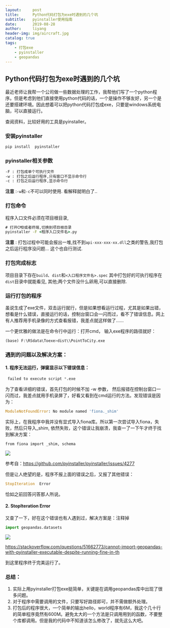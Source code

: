 ```yaml
---
layout:     post
title:      Python代码打包为exe时遇到的几个坑
subtitle:   pyinstaller使用指南
date:       2019-08-28
author:     liyang
header-img: img/aircraft.jpg
catalog: true
tags:
    - 打包exe
    - pyinstaller
    - geopandas
---
```


## Python代码打包为exe时遇到的几个坑

最近老师让我帮一个公司做一些数据处理的工作，我帮他们写了一个python程序。但是考虑到他们直接使用python代码的话，一个是操作不够友好，另一个是还要搭建环境。因此想着可以把python代码打包成exe，只要是windows系统电脑，可以直接运行。

查阅资料，比较好用的工具是pyinstaller。

### 安装pyinstaller

```cmd
pip install  pyinstaller
```

### pyinstaller相关参数

```bash
-F : 打包成单个可执行文件
-w : 打包之后运行程序,只有窗口不显示命令行
-c : 打包之后运行程序,显示命令行
```

**注意** :`-w`和`-c`不可以同时使用. 看解释就明白了..

### 打包命令

程序入口文件必须在项目根目录,

```cmd
# 打开CMD或者终端,切换到项目根目录
pyinstaller -F <程序入口文件名>.py
```

**注意** : 打包过程中可能会报出一堆,找不到`api-xxx-xxx-xx.dll`之类的警告,我打包之后运行程序没问题... 这个也自行测试.

### 打包完成标志

项目目录下存在`build`、`dist`和`<入口程序文件名>.spec`
其中打包好的可执行程序在`dist`目录中就能看见, 其他;两个文件没什么卵用,可以直接删除.

### 运行打包的程序

虽说生成了exe文件，双击运行就行，但是如果想看运行过程，尤其是如果出错，想看是什么错误，直接运行的话，控制台窗口会一闪而过，看不了错误信息。网上有人推荐用手机录像的方式查看报错，我差点就这样做了......

一个更优雅的做法是在命令行中运行：打开cmd， 输入exe程序的路径就好：

~~~python
(base) F:\RSdata\Toexe>dist\\PointToCity.exe
~~~

### 遇到的问题以及解决方案：

#### 1. 程序无法运行，弹窗显示以下错误信息：

~~~python
 failed to execute script *.exe
~~~

为了查看详细的错误，首先打包的时候不加 -w 参数， 然后报错在控制台窗口一闪而过，我差点就用手机录屏了，好看又看到在cmd运行的方法。发现错误是因为：

~~~python
ModuleNotFoundError: No module named 'fiona._shim' 
~~~

实际上，在我程序中我并没有显式导入fiona库。所以第一次尝试导入fiona，失败，然后只导入_shim, 依然失败，这个错误让我崩溃，我查一了一下午才终于找到解决方案：

```
from fiona import _shim, schema
```

![](https://i.loli.net/2019/08/28/f2iERLFnWUD4jxI.jpg)

参考自：https://github.com/pyinstaller/pyinstaller/issues/4277

但是让人绝望的是，程序不报上面的错误之后，又报了其他错误：

~~~python
StopIteration  Error
~~~

恰如之前回答问答那人所说。

#### 2. StopIteration  Error

又查了一下，好在这个错误也有人遇到过，解决方案是：注释掉

~~~python
import geopandas.datasets
~~~

![](https://i.loli.net/2019/08/29/DmMT7aiYHlXe91y.jpg)

https://stackoverflow.com/questions/51662773/cannot-import-geopandas-with-pyinstaller-executable-despite-running-fine-in-th

到这里程序终于完美运行了。

### 总结：

1. 实际上用pyinstaller打包exe挺简单，关键是在调用geopandas库中出现了很多问题。
2. 对于程序中需要调用的文件，只要写好路径即可，并不需做额外处理。
3. 打包后的程序很大，一个简单的输出hello，world程序有6M，我这个几十行的简单程序竟然有600M。避免太大的一个方法是只调用用到的函数，不要整个库都调用。但是我的代码中不知道该怎么修改了，就先这么大吧。